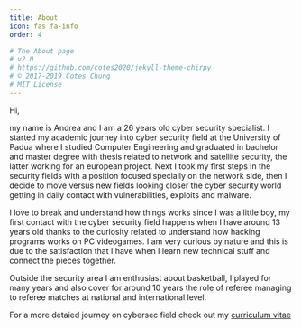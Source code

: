 ```yaml
---
title: About
icon: fas fa-info
order: 4

# The About page
# v2.0
# https://github.com/cotes2020/jekyll-theme-chirpy
# © 2017-2019 Cotes Chung
# MIT License
---
```


Hi,

my name is Andrea and I am a 26 years old cyber security specialist. I started my academic journey into cyber security field at the University of Padua where I studied Computer Engineering and graduated in bachelor and master degree with thesis related to network and satellite security, the latter working for an european project. Next I took my first steps in the security fields with a position focused specially on the network side, then I decide to move versus new fields looking closer the cyber security world getting in daily contact with vulnerabilities, exploits and malware. 

I love to break and understand how things works since I was a little boy, my first contact with the cyber security field happens when I have around 13 years old thanks to the curiosity related to understand how hacking programs works on PC videogames. I am very curious by nature and this is due to the satisfaction that I have when I learn new technical stuff and connect the pieces together.

Outside the security area I am enthusiast about basketball, I played for many years and also cover for around 10 years the role of referee managing to referee matches at national and international level.

For a more detaied journey on cybersec field check out my [curriculum vitae](/assets/file/CV.pdf)
